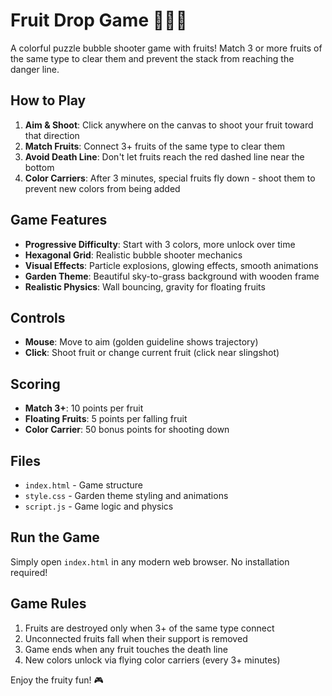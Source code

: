 # Fruit Drop Game 🍎🍊🍌

A colorful puzzle bubble shooter game with fruits! Match 3 or more fruits of the same type to clear them and prevent the stack from reaching the danger line.

## How to Play

1. **Aim & Shoot**: Click anywhere on the canvas to shoot your fruit toward that direction
2. **Match Fruits**: Connect 3+ fruits of the same type to clear them
3. **Avoid Death Line**: Don't let fruits reach the red dashed line near the bottom
4. **Color Carriers**: After 3 minutes, special fruits fly down - shoot them to prevent new colors from being added

## Game Features

- **Progressive Difficulty**: Start with 3 colors, more unlock over time
- **Hexagonal Grid**: Realistic bubble shooter mechanics
- **Visual Effects**: Particle explosions, glowing effects, smooth animations
- **Garden Theme**: Beautiful sky-to-grass background with wooden frame
- **Realistic Physics**: Wall bouncing, gravity for floating fruits

## Controls

- **Mouse**: Move to aim (golden guideline shows trajectory)
- **Click**: Shoot fruit or change current fruit (click near slingshot)

## Scoring

- **Match 3+**: 10 points per fruit
- **Floating Fruits**: 5 points per falling fruit
- **Color Carrier**: 50 bonus points for shooting down

## Files

- `index.html` - Game structure
- `style.css` - Garden theme styling and animations
- `script.js` - Game logic and physics

## Run the Game

Simply open `index.html` in any modern web browser. No installation required!

## Game Rules

1. Fruits are destroyed only when 3+ of the same type connect
2. Unconnected fruits fall when their support is removed
3. Game ends when any fruit touches the death line
4. New colors unlock via flying color carriers (every 3+ minutes)

Enjoy the fruity fun! 🎮